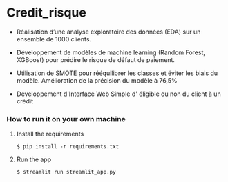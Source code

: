 #  Credit_risque

- Réalisation d’une analyse exploratoire des données (EDA) sur un ensemble de 1000 clients.
- Développement de modèles de machine learning (Random Forest, XGBoost) pour prédire le risque de défaut de paiement.
- Utilisation de SMOTE pour rééquilibrer les classes et éviter les biais du modèle.
Amélioration de la précision du modèle à 76,5%

- Developpement d'Interface Web Simple d'  éligible ou non  du client à un crédit


### How to run it on your own machine

1. Install the requirements

   ```
   $ pip install -r requirements.txt
   ```

2. Run the app

   ```
   $ streamlit run streamlit_app.py
   ```

